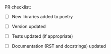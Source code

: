 PR checklist:

- [ ] New libraries added to poetry
- [ ] Version updated
- [ ] Tests updated (if appropriate)
- [ ] Documentation (RST and docstrings) updated

